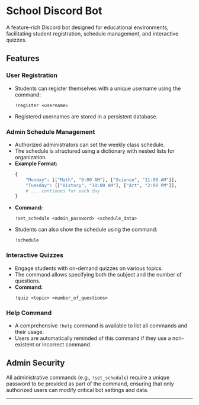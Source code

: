 # School Discord Bot

A feature-rich Discord bot designed for educational environments, facilitating student registration, schedule management, and interactive quizzes.

## Features

### User Registration
*   Students can register themselves with a unique username using the command:
    ```
    !register <username>
    ```
*   Registered usernames are stored in a persistent database.

### Admin Schedule Management
*   Authorized administrators can set the weekly class schedule.
*   The schedule is structured using a dictionary with nested lists for organization.
*   **Example Format:**
    ```python
    {
        "Monday": [["Math", "9:00 AM"], ["Science", "11:00 AM"]],
        "Tuesday": [["History", "10:00 AM"], ["Art", "2:00 PM"]],
        # ... continues for each day
    }
    ```
*   **Command:**
    ```
    !set_schedule <admin_password> <schedule_data>
    ```
*   Students can also show the schedule using the command:
    ```
    !schedule
    ```

### Interactive Quizzes
*   Engage students with on-demand quizzes on various topics.
*   The command allows specifying both the subject and the number of questions.
*   **Command:**
    ```
    !quiz <topic> <number_of_questions>
    ```

### Help Command
*   A comprehensive `!help` command is available to list all commands and their usage.
*   Users are automatically reminded of this command if they use a non-existent or incorrect command.

## Admin Security
All administrative commands (e.g., `!set_schedule`) require a unique password to be provided as part of the command, ensuring that only authorized users can modify critical bot settings and data.

---
